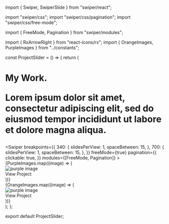import { Swiper, SwiperSlide } from "swiper/react";

import "swiper/css";
import "swiper/css/pagination";
import "swiper/css/free-mode";

import { FreeMode, Pagination } from "swiper/modules";

import { RxArrowRight } from "react-icons/rx";
import { OrangeImages, PurpleImages } from "../constants";

const ProjectSlider = () => {
  return (
    <div className="h-[1000px] flex flex-col md:flex-row gap-5 items-center justify-center bg-[#6c34af]">
      <div className="flex flex-col gap-3">
        <h1 className="text-white text-[50px] font-semibold">
          My Work<span className="text-red-500">.</span>
          <p className="text-[16px] max-w-[400px] text-gray-200 md:text-gray-400">
            Lorem ipsum dolor sit amet, consectetur adipiscing elit, sed do
            eiusmod tempor incididunt ut labore et dolore magna aliqua.
          </p>
        </h1>
      </div>
      <div className="w-[70%] md:w-[40%]">
        <Swiper
          breakpoints={{
            340: {
              slidesPerView: 1,
              spaceBetween: 15,
            },
            700: {
              slidesPerView: 1,
              spaceBetween: 15,
            },
          }}
          freeMode={true}
          pagination={{
            clickable: true,
          }}
          modules={[FreeMode, Pagination]}
        >
          <SwiperSlide className="mb-14">
            <div className="grid grid-cols-2 gap-4 px-10">
              {PurpleImages.map((image) => (
                <div className="relative group" key={image.src}>
                  <img
                    src={image.src}
                    alt="purple image"
                    className="rounded-md h-[240px] w-[240px] object-cover"
                  />
                  <div className="cursor-pointer absolute inset-0 bg-gradient-to-r max-w-[240px] rounded-md from-purple-800 via-pink-500 to-purple-800 opacity-0 group-hover:opacity-70" />
                  <div className="absolute text-white inset-0 flex items-center justify-center cursor-pointer opacity-0 group-hover:opacity-100 transition-all">
                    View Project
                    <RxArrowRight className="ml-2 w-[24px] h-[24px]" />
                  </div>
                </div>
              ))}
            </div>
          </SwiperSlide>
          <SwiperSlide className="mb-14">
            <div className="grid grid-cols-2 gap-4 px-10">
              {OrangeImages.map((image) => (
                <div className="relative group" key={image.src}>
                  <img
                    src={image.src}
                    alt="purple image"
                    className="rounded-md h-[240px] w-[240px] object-cover"
                  />
                  <div className="cursor-pointer absolute inset-0 max-w-[240px] rounded-md bg-gradient-to-r from-purple-900 via-orange-500 to-purple-900 opacity-0 group-hover:opacity-70" />
                  <div className="absolute text-white inset-0 flex items-center justify-center cursor-pointer opacity-0 group-hover:opacity-100 transition-all">
                    View Project
                    <RxArrowRight className="ml-2 w-[24px] h-[24px]" />
                  </div>
                </div>
              ))}
            </div>
          </SwiperSlide>
        </Swiper>
      </div>
    </div>
  );
};

export default ProjectSlider;